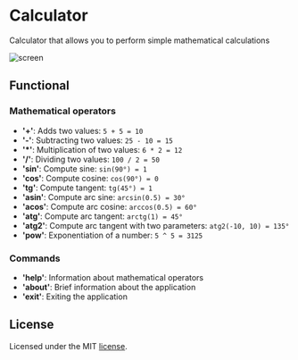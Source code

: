 # Calculator

Calculator that allows you to perform simple mathematical calculations

![screen](https://sun9-8.userapi.com/impg/oa4h2brVljTtHeOU3Jz7h34m3j5LMmEoYECgMQ/TQOxyNwokgs.jpg?size=977x237&quality=95&sign=9af0538dd61bf8fb438dc604d3ee83a5&type=album)

## Functional

### Mathematical operators

- **'+'**: Adds two values: `5 + 5 = 10`
- **'-'**: Subtracting two values: `25 - 10 = 15`
- **'*'**: Multiplication of two values: `6 * 2 = 12`
- **'/'**: Dividing two values: `100 / 2 = 50`
- **'sin'**: Compute sine: `sin(90°) = 1`
- **'cos'**: Compute cosine: `cos(90°) = 0`
- **'tg'**: Compute tangent: `tg(45°) = 1`
- **'asin'**: Compute arc sine: `arcsin(0.5) = 30°`
- **'acos'**: Compute arc cosine: `arccos(0.5) = 60°`
- **'atg'**: Compute arc tangent: `arctg(1) = 45°`
- **'atg2'**: Compute arc tangent with two parameters: `atg2(-10, 10) = 135°`
- **'pow'**: Exponentiation of a number: `5 ^ 5 = 3125`

### Commands

- **'help'**: Information about mathematical operators
- **'about'**: Brief information about the application
- **'exit'**: Exiting the application

## License

Licensed under the MIT [license](license).

